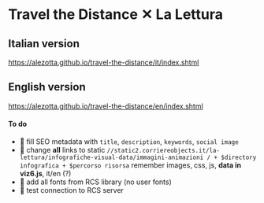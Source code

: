 # Travel the Distance ✕ La Lettura
## Italian version
https://alezotta.github.io/travel-the-distance/it/index.shtml
## English version
https://alezotta.github.io/travel-the-distance/en/index.shtml

#### To do
* :shell: fill SEO metadata with `title`, `description`, `keywords`, `social image`
*  :shell: change **all** links to static `//static2.corriereobjects.it/la-lettura/infografiche-visual-data/immagini-animazioni
 / + $directory infografica + $percorso risorsa` remember images, css, js, **data in viz6.js**, it/en (?)
* :shell: add all fonts from RCS library (no user fonts)
* :shell: test connection to RCS server